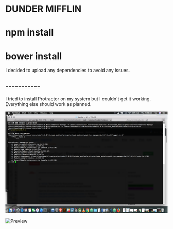 # DUNDER MIFFLIN

# npm install

# bower install

I decided to upload any dependencies to avoid any issues.

## -----------

I tried to install Protractor on my system but I couldn't get it working.
Everything else should work as planned.

![Screenshot](_farmer.png)

![Preview](https://raw.githubusercontent.com/username/project/master/image-path/image.png)
